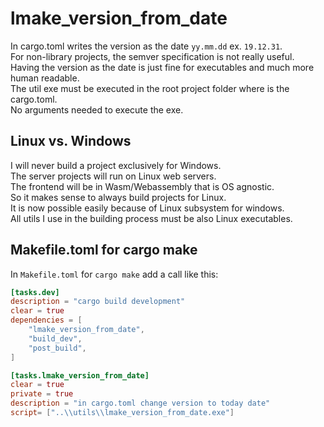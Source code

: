 # lmake_version_from_date  
In cargo.toml writes the version as the date `yy.mm.dd` ex. `19.12.31`.  
For non-library projects, the semver specification is not really useful.  
Having the version as the date is just fine for executables and much more human readable.  
The util exe must be executed in the root project folder where is the cargo.toml.  
No arguments needed to execute the exe.  
## Linux vs. Windows
I will never build a project exclusively for Windows.  
The server projects will run on Linux web servers.  
The frontend will be in Wasm/Webassembly that is OS agnostic.  
So it makes sense to always build projects for Linux.  
It is now possible easily because of Linux subsystem for windows.  
All utils I use in the building process must be also Linux executables.  
## Makefile.toml for cargo make  
In `Makefile.toml` for `cargo make` add a call like this:  
```toml
[tasks.dev]
description = "cargo build development"
clear = true
dependencies = [
    "lmake_version_from_date",
    "build_dev",
    "post_build",
]

[tasks.lmake_version_from_date]
clear = true
private = true
description = "in cargo.toml change version to today date"
script= ["..\\utils\\lmake_version_from_date.exe"]
```


